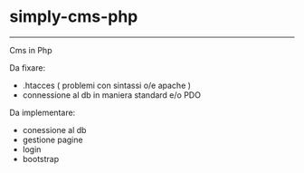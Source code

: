 # simply-cms-php
--------------------------------
Cms in Php

Da fixare:
- .htacces ( problemi con sintassi o/e apache )
- connessione al db in maniera standard e/o PDO

Da implementare: 
- conessione al db
- gestione pagine
- login
- bootstrap
